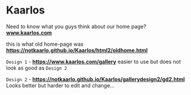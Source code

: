 # Kaarlos
Need to know what you guys think about our home page?
**www.kaarlos.com**

this is what old home-page was 
**https://notkaarlo.github.io/Kaarlos/html2/oldhome.html**


`Design 1` - **https://www.kaarlos.com/gallery** easier to use but does not look as good as `Design 2`

`Design 2` - **https://notkaarlo.github.io/Kaarlos/gallerydesign2/gd2.html** Looks better but harder to edit and change...

